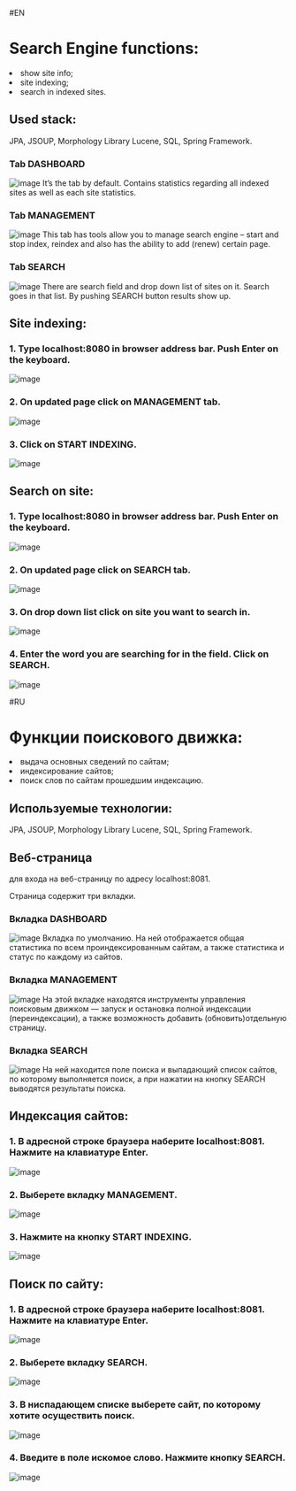 #EN
# Search Engine functions:
 
<li>show site info;</li>
<li>site indexing;</li>
<li>search in indexed sites.</li>

## Used stack:
JPA, JSOUP, Morphology Library Lucene, SQL, Spring Framework.  

### Tab DASHBOARD
![image](/images/Dashboard.jpg)
It’s the tab by default. Contains statistics regarding all indexed sites as well as each site statistics.

### Tab MANAGEMENT
![image](/images/Management.jpg)
This tab has tools allow you to manage search engine – start and stop index, reindex and also has the ability to add (renew) certain page.

### Tab SEARCH
![image](/images/Search.jpg)
There are search field and drop down list of sites on it. Search goes in that list. By pushing SEARCH button results show up. 

## Site indexing:

### 1. Type localhost:8080 in browser address bar. Push Enter on the keyboard.
![image](/images/1.jpg)

### 2. On updated page click on MANAGEMENT tab. 
![image](/images/2.jpg)

### 3. Click on START INDEXING.
![image](/images/3.jpg)


## Search on site:

### 1. Type localhost:8080 in browser address bar. Push Enter on the keyboard.
![image](/images/1.jpg)

### 2. On updated page click on SEARCH tab.
![image](/images/4.jpg)

### 3. On drop down list click on site you want to search in. 
![image](/images/5.jpg)

### 4. Enter the word you are searching for in the field. Click on SEARCH.
![image](/images/6.jpg)


#RU

# Функции поискового движка:
 
<li>выдача основных сведений по сайтам;</li>
<li>индексирование сайтов;</li>
<li>поиск слов по сайтам прошедшим индексацию.</li>

## Используемые технологии:
JPA, JSOUP, Morphology Library Lucene, SQL, Spring Framework.  

## Веб-страница
<p>
для входа на веб-страницу по адресу localhost:8081.
<p>
Страница содержит три вкладки.

### Вкладка DASHBOARD
![image](/images/Dashboard.jpg)
Вкладка по умолчанию. На ней отображается общая статистика по всем проиндексированным сайтам, а также статистика и 
статус по каждому из сайтов.

### Вкладка MANAGEMENT
![image](/images/Management.jpg)
На этой вкладке находятся инструменты управления поисковым движком — запуск и остановка полной индексации
(переиндексации), а также возможность добавить (обновить)отдельную страницу.

### Вкладка SEARCH
![image](/images/Search.jpg)
На ней находится поле поиска и выпадающий список сайтов, по которому выполняется поиск, а при нажатии на кнопку SEARCH 
выводятся результаты поиска.

## Индексация сайтов:

### 1.	В адресной строке браузера наберите localhost:8081. Нажмите на клавиатуре Enter.
![image](/images/1.jpg)

### 2.	Выберете вкладку MANAGEMENT.
![image](/images/2.jpg)

### 3.	Нажмите на кнопку START INDEXING.
![image](/images/3.jpg)


## Поиск по сайту:

### 1.	В адресной строке браузера наберите localhost:8081. Нажмите на клавиатуре Enter.
![image](/images/1.jpg)

### 2.	Выберете вкладку SEARCH.
![image](/images/4.jpg)

### 3.	В ниспадающем списке выберете сайт, по которому хотите осуществить поиск.
![image](/images/5.jpg)

### 4.	Введите в поле искомое слово. Нажмите кнопку SEARCH.
![image](/images/6.jpg)


